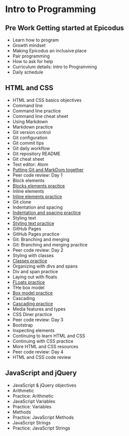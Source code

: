 # Intro to Programming
## Pre Work Getting started at Epicodus
- Learn how to program
- Growth mindset
- Making Epicodus an inclusive place
- Pair programming
- How to ask for help
- Curriculum details: Intro to Programming
- Daily schedule

## HTML and CSS
- HTML and CSS basics objectives
- Command line
- Command line practice
- Command line cheat sheet
- Using Markdown
- Markdown practice
- Git version control
- Git configuration
- Git commit tips
- Git daily workflow
- Git repository README
- Git cheat sheet
- Text editor: Atom
- [Putting Git and MarkDom together](https://github.com/SonyaMoisset/CODECAMP-Epicodus/tree/master/introToProgramming/HTMLandCSS)
- Peer code review: Day 1
- Block elements
- [Blocks elements practice](https://github.com/SonyaMoisset/CODECAMP-Epicodus/tree/master/introToProgramming/HTMLandCSS/MyFirstWebsite)
- Inline elements
- [Inline elements practice](https://github.com/SonyaMoisset/CODECAMP-Epicodus/tree/master/introToProgramming/HTMLandCSS/MyFirstWebsite)
- Git clone
- Indentation and spacing
- [Indentation and spacing practice](https://github.com/SonyaMoisset/CODECAMP-Epicodus/tree/master/introToProgramming/HTMLandCSS/cookie-recipe)
- Styling text
- [Styling text practice](https://github.com/SonyaMoisset/CODECAMP-Epicodus/tree/master/introToProgramming/HTMLandCSS/MyFirstWebsite)
- GitHub Pages
- GitHub Pages practice
- Git: Branching and merging
- Git: Branching and merging practice
- Peer code review: Day 2
- Styling with classes
- [Classes practice](https://github.com/SonyaMoisset/CODECAMP-Epicodus/tree/master/introToProgramming/HTMLandCSS/MyFirstWebsite)
- Organizing with divs and spans
- Div and span practice
- Laying out with floats
- [FLoats practice](https://github.com/SonyaMoisset/CODECAMP-Epicodus/tree/master/introToProgramming/HTMLandCSS/MyFirstWebsite)
- THe box model
- [Box model practice](https://github.com/SonyaMoisset/CODECAMP-Epicodus/tree/master/introToProgramming/HTMLandCSS/MyFirstWebsite)
- Cascading
- [Cascading practice](https://github.com/SonyaMoisset/CODECAMP-Epicodus/tree/master/introToProgramming/HTMLandCSS/MyFirstWebsite)
- Media features and types
- CSS Diner practice
- Peer code review: Day 3
- Bootstrap
- Inspecting elements
- Continuing to learn HTML and CSS
- Continuing with CSS practice
- More HTML and CSS resources
- Peer code review: Day 4
- HTML and CSS code review

## JavaScript and jQuery
- JavaScript & jQuery objectives
- Arithmetic
- Practice: Arithmetic
- JavaScript Variables
- Practice: Variables
- Methods
- Practice: JavaScript Methods
- JavaScript Strings
- Practice: JavaScript Strings
